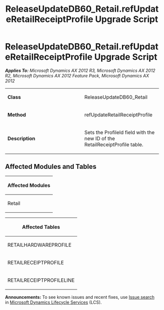 ﻿---
title: ReleaseUpdateDB60_Retail.refUpdateRetailReceiptProfile Upgrade Script
TOCTitle: ReleaseUpdateDB60_Retail.refUpdateRetailReceiptProfile Upgrade Script
ms:assetid: 08a931bd-28ef-81dd-a5f2-92fac348f6b4
ms:mtpsurl: https://msdn.microsoft.com/en-us/library/JJ684793(v=AX.60)
ms:contentKeyID: 49706488
ms.date: 05/18/2015
mtps_version: v=AX.60
---

# ReleaseUpdateDB60\_Retail.refUpdateRetailReceiptProfile Upgrade Script 


_**Applies To:** Microsoft Dynamics AX 2012 R3, Microsoft Dynamics AX 2012 R2, Microsoft Dynamics AX 2012 Feature Pack, Microsoft Dynamics AX 2012_

<table>
<colgroup>
<col style="width: 50%" />
<col style="width: 50%" />
</colgroup>
<tbody>
<tr class="odd">
<td><p><strong>Class</strong></p></td>
<td><p>ReleaseUpdateDB60_Retail</p></td>
</tr>
<tr class="even">
<td><p><strong>Method</strong></p></td>
<td><p>refUpdateRetailReceiptProfile</p></td>
</tr>
<tr class="odd">
<td><p><strong>Description</strong></p></td>
<td><p>Sets the ProfileId field with the new ID of the RetailReceiptProfile table.</p></td>
</tr>
</tbody>
</table>


## Affected Modules and Tables

<table>
<colgroup>
<col style="width: 100%" />
</colgroup>
<thead>
<tr class="header">
<th><p>Affected Modules</p></th>
</tr>
</thead>
<tbody>
<tr class="odd">
<td><p>Retail</p></td>
</tr>
</tbody>
</table>


<table>
<colgroup>
<col style="width: 100%" />
</colgroup>
<thead>
<tr class="header">
<th><p>Affected Tables</p></th>
</tr>
</thead>
<tbody>
<tr class="odd">
<td><p>RETAILHARDWAREPROFILE</p></td>
</tr>
<tr class="even">
<td><p>RETAILRECEIPTPROFILE</p></td>
</tr>
<tr class="odd">
<td><p>RETAILRECEIPTPROFILELINE</p></td>
</tr>
</tbody>
</table>

  
**Announcements:** To see known issues and recent fixes, use [Issue search](http://go.microsoft.com/fwlink/?linkid=389258) in [Microsoft Dynamics Lifecycle Services](http://go.microsoft.com/fwlink/?linkid=306505) (LCS).

